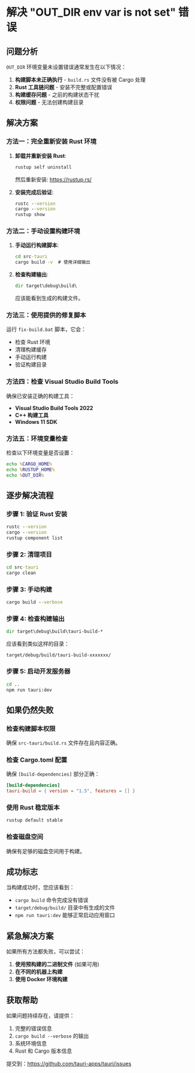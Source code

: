 # 解决 "OUT_DIR env var is not set" 错误

## 问题分析

`OUT_DIR` 环境变量未设置错误通常发生在以下情况：

1. **构建脚本未正确执行** - `build.rs` 文件没有被 Cargo 处理
2. **Rust 工具链问题** - 安装不完整或配置错误
3. **构建缓存问题** - 之前的构建状态干扰
4. **权限问题** - 无法创建构建目录

## 解决方案

### 方法一：完全重新安装 Rust 环境

1. **卸载并重新安装 Rust**:
   ```cmd
   rustup self uninstall
   ```
   然后重新安装: https://rustup.rs/

2. **安装完成后验证**:
   ```cmd
   rustc --version
   cargo --version
   rustup show
   ```

### 方法二：手动设置构建环境

1. **手动运行构建脚本**:
   ```cmd
   cd src-tauri
   cargo build -v  # 使用详细输出
   ```

2. **检查构建输出**:
   ```cmd
   dir target\debug\build\
   ```
   应该能看到生成的构建文件。

### 方法三：使用提供的修复脚本

运行 `fix-build.bat` 脚本，它会：
- 检查 Rust 环境
- 清理构建缓存
- 手动运行构建
- 验证构建目录

### 方法四：检查 Visual Studio Build Tools

确保已安装正确的构建工具：
- **Visual Studio Build Tools 2022**
- **C++ 构建工具**
- **Windows 11 SDK**

### 方法五：环境变量检查

检查以下环境变量是否设置：
```cmd
echo %CARGO_HOME%
echo %RUSTUP_HOME%
echo %OUT_DIR%
```

## 逐步解决流程

### 步骤 1: 验证 Rust 安装
```cmd
rustc --version
cargo --version
rustup component list
```

### 步骤 2: 清理项目
```cmd
cd src-tauri
cargo clean
```

### 步骤 3: 手动构建
```cmd
cargo build --verbose
```

### 步骤 4: 检查构建输出
```cmd
dir target\debug\build\tauri-build-*
```

应该看到类似这样的目录：
```
target/debug/build/tauri-build-xxxxxxx/
```

### 步骤 5: 启动开发服务器
```cmd
cd ..
npm run tauri:dev
```

## 如果仍然失败

### 检查构建脚本权限
确保 `src-tauri/build.rs` 文件存在且内容正确。

### 检查 Cargo.toml 配置
确保 `[build-dependencies]` 部分正确：
```toml
[build-dependencies]
tauri-build = { version = "1.5", features = [] }
```

### 使用 Rust 稳定版本
```cmd
rustup default stable
```

### 检查磁盘空间
确保有足够的磁盘空间用于构建。

## 成功标志

当构建成功时，您应该看到：
- `cargo build` 命令完成没有错误
- `target/debug/build/` 目录中有生成的文件
- `npm run tauri:dev` 能够正常启动应用窗口

## 紧急解决方案

如果所有方法都失败，可以尝试：

1. **使用预构建的二进制文件** (如果可用)
2. **在不同的机器上构建**
3. **使用 Docker 环境构建**

## 获取帮助

如果问题持续存在，请提供：
1. 完整的错误信息
2. `cargo build --verbose` 的输出
3. 系统环境信息
4. Rust 和 Cargo 版本信息

提交到：https://github.com/tauri-apps/tauri/issues
